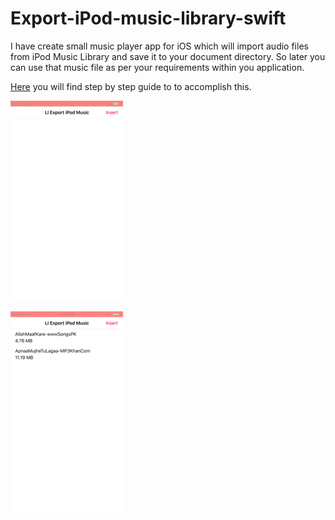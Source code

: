 # Export-iPod-music-library-swift

I have create small music player app for iOS which will import audio files from iPod Music Library and save it to your document directory. So later you can use that music file as per your requirements within you application.

[Here](https://www.logisticinfotech.com/blog/import-audio-from-ipod-music-library-swift/) you will find step by step guide to to accomplish this.


![alt text](Export.GIF)


![alt text](Play.GIF)


